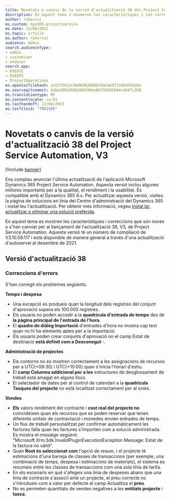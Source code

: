 ```yaml
---
title: Novetats o canvis de la versió d'actualització 38 del Project Service Automation, V3
description: En aquest tema s'enumeren les característiques i les correccions disponibles a la Versió 38 d'actualització Microsoft Dynamics 365 Project Service Automation, V3.
author: ruhercul
ms.custom: dyn365-projectservice
ms.date: 12/06/2021
ms.topic: article
ms.author: ruhercul
audience: Admin
search.audienceType:
- admin
- customizer
- enduser
search.app:
- D365CE
- D365PS
- ProjectOperations
ms.openlocfilehash: 1e5175b12c9e06962888bf09c8e07119b9505dda
ms.sourcegitcommit: 2aba2082d50b20b596ee86735045644cd647c2b0
ms.translationtype: MT
ms.contentlocale: ca-ES
ms.lasthandoff: 12/08/2021
ms.locfileid: "7901505"
---
```

# <a name="whats-new-or-changed-in-project-service-automation-update-release-38-v3"></a>Novetats o canvis de la versió d'actualització 38 del Project Service Automation, V3

[!include [banner](../includes/psa-now-project-operations.md)]

Ens complau anunciar l'última actualització de l'aplicació Microsoft Dynamics 365 Project Service Automation. Aquesta versió inclou algunes millores importants per a la qualitat, el rendiment i la usabilitat. És compatible amb el Dynamics 365 9.x. Per actualitzar aquesta versió, visiteu la pàgina de solucions en línia del Centre d'administració del Dynamics 365 i instal·leu l'actualització. Per obtenir més informació, vegeu [Instal·lar, actualitzar o eliminar una solució preferida](/power-platform/admin/install-remove-preferred-solution).

En aquest tema es mostren les característiques i correccions que són noves o s'han canviat per al llançament de l'actualització 38, V3, de Project Service Automation. Aquesta versió té un número de compilació de V3.10.59.117 i està disponible de manera general a través d'una actualització d'autoservei al desembre de 2021.

## <a name="update-release-38"></a>Versió d'actualització 38

### <a name="bug-fixes"></a>Correccions d'errors

S'han corregit els problemes següents.

**Temps i despesa**

- Una excepció es produeix quan la longitud dels registres del conjunt d'aprovació supera els 100.000 registres.
- Els usuaris no poden accedir a la **quadrícula d'entrada de temps** des de **la pàgina principal de l'entrada de l'hora.**
- El **quadre de diàleg Importació** d'entrades d'hora no mostra cap text quan no hi ha elements aptes per a la importació.
- Els usuaris poden crear conjunts d'aprovació on el camp Estat de destinació **està definit com a Desconegut** **·**.

**Administració de projectes**

- Els contorns no es mostren correctament a les assignacions de recursos per a UTC(+09:30) i UTC(+10:00) quan s'inicia l'horari d'estiu.
- El **camp Columna addicional per a les** estructures de desglossament de treball està amagat en alguns llocs.
- El selectador de dates per al control de calendari a la **quadrícula Tasques del projecte** no està localitzat correctament per al xinès.

**Vendes**

- **Els** valors rendiment del contracte i **cost real del projecte no** coincideixen quan els recursos que es poden reservar que tenen diferents unitats de contractació i monedes envien entrades de temps.
- Un flux de treball personalitzat per confirmar automàticament les factures falla quan les factures s'importen com a solució administrada. Es mostra el missatge següent: "Microsoft.Xrm.Sdk.InvalidPluginExecutionException Message: Estat de la factura no vàlid".
- Quan **Root és seleccionat com** l'opció de resum, i el projecte té estimacions d'una barreja de classes de transaccions (per exemple, una combinació de temps, despesa i estimacions de materials), el sistema es resumeix entre les classes de transaccions com una sola línia de tarifa.
- En els escenaris en què s'afegeix una línia de despeses abans que una línia de contracte s'associï amb un projecte, el preu correcte no s'introdueix com a valor per defecte al camp Actualitza el **preu**.
- No es permeten quantitats de vendes negatives a les **entitats projecte** i **tasca**.
